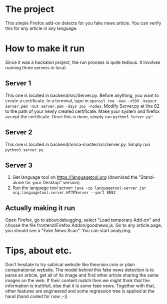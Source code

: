 # The project
This simple Firefox add-on detects for you fake news article. You can verify this for any article in any language.

# How to make it run
Since it was a hackaton project, the run process is quite tedious. It involves running three servers in local.

## Server 1
This one is located in backend/src/Server.py. Before anything, you want to create a certificate. In a terminal, type in ```openssl req -new -x509 -keyout server.pem -out server.pem -days 365 -nodes```. Modify Server.py at line 82 to the path of your newly created certificate. Make your system and firefox accept the certificate. Once this is done, simply run ```python3 Server.py"```.

## Server 2
This one is located in backend/mrisa-master/src/server.py. Simply run ```python3 server.py```.

## Server 3
1) Get language tool on https://languagetool.org (download the "Stand-alone for your Desktop" version)
2) Run the language tool server: ```java -cp languagetool-server.jar org.languagetool.server.HTTPServer --port 8082```

## Actually making it run
Open Firefox, go to about:debugging, select "Load temporary Add-on" and choose the file frontend/Firefox Addon/goodnews.js. Go to any article page, you should see a "Fake News Scan". You can start analyzing.

# Tips, about etc.
Don't hesitate to try satirical website like theonion.com or plain conspirationist website. The model behind this fake news detection is to parse an article, get all of its image and find other article sharing the same images on the web. If their content match then we might think that the information is truthfull, else that it is some fake news. Together with that, other features are engineered and some regression tree is applied at the hand (hand coded for now ;-))
